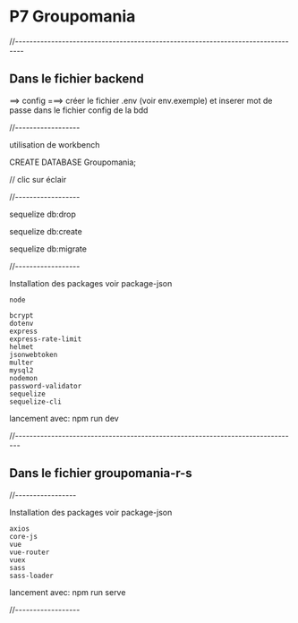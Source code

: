 # P7 Groupomania

//--------------------------------------------------------------------------------

## Dans le fichier backend 

==> config 
===> créer le fichier .env (voir env.exemple) et inserer mot de passe dans le fichier config de la bdd 

//------------------

utilisation de workbench

CREATE DATABASE Groupomania;

// clic sur éclair

//------------------

sequelize db:drop

sequelize db:create

sequelize db:migrate

//------------------
 
Installation des packages voir package-json

    node

    bcrypt
    dotenv
    express
    express-rate-limit
    helmet
    jsonwebtoken
    multer
    mysql2
    nodemon
    password-validator
    sequelize
    sequelize-cli

lancement avec: npm run dev

//-------------------------------------------------------------------------------

## Dans le fichier groupomania-r-s

//-----------------

Installation des packages voir package-json

    axios
    core-js
    vue
    vue-router
    vuex
    sass
    sass-loader

lancement avec: npm run serve

//------------------ 


